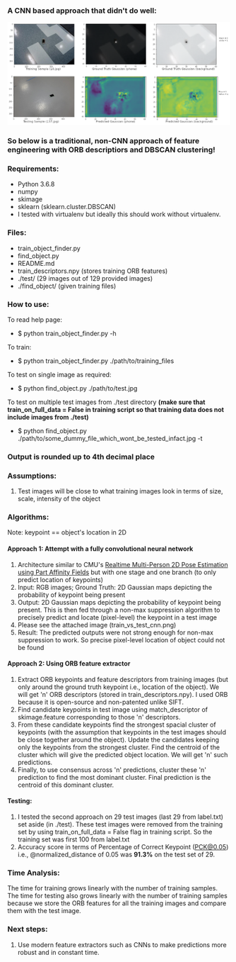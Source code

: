 ### **A CNN based approach that didn't do well:**

<p align="center">
  <img src="https://raw.githubusercontent.com/GuruMulay/Object-Detection-ORB-Descriptor-DBSCAN/master/train_vs_test_cnn.png?raw=true" alt=""/>
</p>

### **So below is a traditional, non-CNN approach of feature engineering with ORB descriptiors and DBSCAN clustering!**

### Requirements:
+ Python 3.6.8
+ numpy
+ skimage
+ sklearn (sklearn.cluster.DBSCAN)
+ I tested with virtualenv but ideally this should work without virtualenv.


### Files:
+ train_object_finder.py
+ find_object.py
+ README.md
+ train_descriptors.npy (stores training ORB features)
+ ./test/ (29 images out of 129 provided images)
+ ./find_object/ (given training files)


### How to use:
To read help page:
+ $ python train_object_finder.py -h

To train:
+ $ python train_object_finder.py ./path/to/training_files

To test on single image as required:
+ $ python find_object.py ./path/to/test.jpg

To test on multiple test images from ./test directory **(make sure that train_on_full_data = False in training script so that training data does not include images from ./test)**
+ $ python find_object.py ./path/to/some_dummy_file_which_wont_be_tested_infact.jpg -t



### **Output is rounded up to 4th decimal place**


### Assumptions:
1. Test images will be close to what training images look in terms of size, scale, intensity of the object


### Algorithms:
Note: keypoint == object's location in 2D

#### Approach 1: Attempt with a fully convolutional neural network
1. Architecture similar to CMU's [Realtime Multi-Person 2D Pose Estimation using Part Affinity Fields](https://arxiv.org/abs/1611.08050) but with one stage and one branch (to only predict location of keypoints)
2. Input: RGB images; Ground Truth: 2D Gaussian maps depicting the probability of keypoint being present
3. Output: 2D Gaussian maps depicting the probability of keypoint being present. This is then fed through a non-max suppression algorithm to precisely predict and locate (pixel-level) the keypoint in a test image
4. Please see the attached image (train_vs_test_cnn.png)
5. Result: The predicted outputs were not strong enough for non-max suppression to work. So precise pixel-level location of object could not be found


#### Approach 2: Using ORB feature extractor
1. Extract ORB keypoints and feature descriptors from training images (but only around the ground truth keypoint i.e., location of the object). We will get 'n' ORB descriptors (stored in train_descriptors.npy). I used ORB because it is open-source and non-patented unlike SIFT.
2. Find candidate keypoints in test image using match_descriptor of skimage.feature corresponding to those 'n' descriptors.
3. From these candidate keypoints find the strongest spacial cluster of keypoints (with the assumption that keypoints in the test images should be close together around the object). Update the candidates keeping only the keypoints from the strongest cluster. Find the centroid of the cluster which will give the predicted object location. We will get 'n' such predictions.
4. Finally, to use consensus across 'n' predictions, cluster these 'n' prediction to find the most dominant cluster. Final prediction is the centroid of this dominant cluster.


#### Testing:
1. I tested the second approach on 29 test images (last 29 from label.txt) set aside (in ./test). These test images were removed from the training set by using train_on_full_data = False flag in training script. So the training set was first 100 from label.txt
2. Accuracy score in terms of Percentage of Correct Keypoint (PCK@0.05) i.e., @normalized_distance of 0.05 was **91.3%** on the test set of 29.


### Time Analysis:
The time for training grows linearly with the number of training samples.  
The time for testing also grows linearly with the number of training samples because we store the ORB features for all the training images and compare them with the test image.


### Next steps:
1. Use modern feature extractors such as CNNs to make predictions more robust and in constant time.

